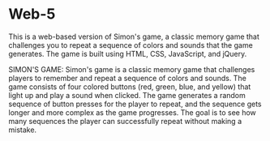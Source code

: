 # Web-5
This is a web-based version of Simon's game, a classic memory game that challenges you to repeat a sequence of colors and sounds that the game generates. The game is built using HTML, CSS, JavaScript, and jQuery.  

SIMON'S GAME: Simon's game is a classic memory game that challenges players to remember and repeat a sequence of colors and sounds. The game consists of four colored buttons (red, green, blue, and yellow) that light up and play a sound when clicked. The game generates a random sequence of button presses for the player to repeat, and the sequence gets longer and more complex as the game progresses. The goal is to see how many sequences the player can successfully repeat without making a mistake.
